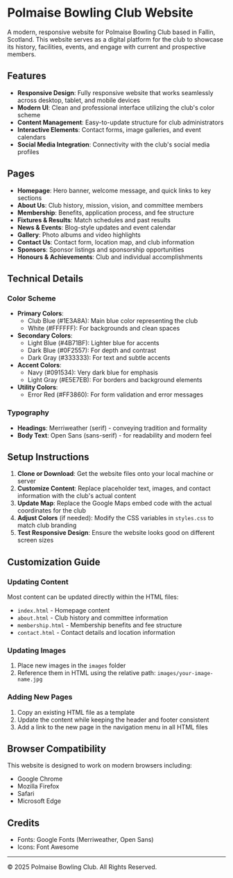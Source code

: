 # Polmaise Bowling Club Website

A modern, responsive website for Polmaise Bowling Club based in Fallin, Scotland. This website serves as a digital platform for the club to showcase its history, facilities, events, and engage with current and prospective members.

## Features

- **Responsive Design**: Fully responsive website that works seamlessly across desktop, tablet, and mobile devices
- **Modern UI**: Clean and professional interface utilizing the club's color scheme
- **Content Management**: Easy-to-update structure for club administrators
- **Interactive Elements**: Contact forms, image galleries, and event calendars
- **Social Media Integration**: Connectivity with the club's social media profiles

## Pages

- **Homepage**: Hero banner, welcome message, and quick links to key sections
- **About Us**: Club history, mission, vision, and committee members
- **Membership**: Benefits, application process, and fee structure
- **Fixtures & Results**: Match schedules and past results
- **News & Events**: Blog-style updates and event calendar
- **Gallery**: Photo albums and video highlights
- **Contact Us**: Contact form, location map, and club information
- **Sponsors**: Sponsor listings and sponsorship opportunities
- **Honours & Achievements**: Club and individual accomplishments

## Technical Details

### Color Scheme

- **Primary Colors**:
  - Club Blue (#1E3A8A): Main blue color representing the club
  - White (#FFFFFF): For backgrounds and clean spaces
- **Secondary Colors**:
  - Light Blue (#4B71BF): Lighter blue for accents
  - Dark Blue (#0F2557): For depth and contrast
  - Dark Gray (#333333): For text and subtle accents
- **Accent Colors**:
  - Navy (#091534): Very dark blue for emphasis
  - Light Gray (#E5E7EB): For borders and background elements
- **Utility Colors**:
  - Error Red (#FF3860): For form validation and error messages

### Typography

- **Headings**: Merriweather (serif) - conveying tradition and formality
- **Body Text**: Open Sans (sans-serif) - for readability and modern feel

## Setup Instructions

1. **Clone or Download**: Get the website files onto your local machine or server
2. **Customize Content**: Replace placeholder text, images, and contact information with the club's actual content
3. **Update Map**: Replace the Google Maps embed code with the actual coordinates for the club
4. **Adjust Colors** (if needed): Modify the CSS variables in `styles.css` to match club branding
5. **Test Responsive Design**: Ensure the website looks good on different screen sizes

## Customization Guide

### Updating Content

Most content can be updated directly within the HTML files:

- `index.html` - Homepage content
- `about.html` - Club history and committee information
- `membership.html` - Membership benefits and fee structure
- `contact.html` - Contact details and location information

### Updating Images

1. Place new images in the `images` folder
2. Reference them in HTML using the relative path: `images/your-image-name.jpg`

### Adding New Pages

1. Copy an existing HTML file as a template
2. Update the content while keeping the header and footer consistent
3. Add a link to the new page in the navigation menu in all HTML files

## Browser Compatibility

This website is designed to work on modern browsers including:
- Google Chrome
- Mozilla Firefox
- Safari
- Microsoft Edge

## Credits

- Fonts: Google Fonts (Merriweather, Open Sans)
- Icons: Font Awesome

---

© 2025 Polmaise Bowling Club. All Rights Reserved. 

